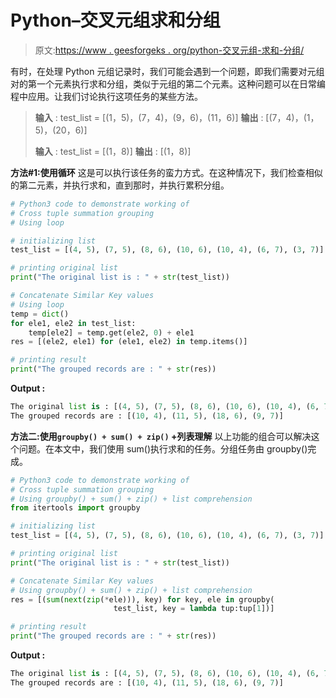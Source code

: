 # Python–交叉元组求和分组

> 原文:[https://www . geesforgeks . org/python-交叉元组-求和-分组/](https://www.geeksforgeeks.org/python-cross-tuple-summation-grouping/)

有时，在处理 Python 元组记录时，我们可能会遇到一个问题，即我们需要对元组对的第一个元素执行求和分组，类似于元组的第二个元素。这种问题可以在日常编程中应用。让我们讨论执行这项任务的某些方法。

> **输入** : test_list = [(1，5)，(7，4)，(9，6)，(11，6)]
> **输出** : [(7，4)，(1，5)，(20，6)]
> 
> **输入** : test_list = [(1，8)]
> **输出** : [(1，8)]

**方法#1:使用循环**
这是可以执行该任务的蛮力方式。在这种情况下，我们检查相似的第二元素，并执行求和，直到那时，并执行累积分组。

```py
# Python3 code to demonstrate working of 
# Cross tuple summation grouping
# Using loop

# initializing list
test_list = [(4, 5), (7, 5), (8, 6), (10, 6), (10, 4), (6, 7), (3, 7)]

# printing original list
print("The original list is : " + str(test_list))

# Concatenate Similar Key values
# Using loop
temp = dict()
for ele1, ele2 in test_list:
    temp[ele2] = temp.get(ele2, 0) + ele1
res = [(ele2, ele1) for (ele1, ele2) in temp.items()]

# printing result 
print("The grouped records are : " + str(res)) 
```

**Output :**

```py
The original list is : [(4, 5), (7, 5), (8, 6), (10, 6), (10, 4), (6, 7), (3, 7)]
The grouped records are : [(10, 4), (11, 5), (18, 6), (9, 7)]

```

**方法二:使用`groupby() + sum() + zip()` +列表理解**
以上功能的组合可以解决这个问题。在本文中，我们使用 sum()执行求和的任务。分组任务由 groupby()完成。

```py
# Python3 code to demonstrate working of 
# Cross tuple summation grouping
# Using groupby() + sum() + zip() + list comprehension
from itertools import groupby

# initializing list
test_list = [(4, 5), (7, 5), (8, 6), (10, 6), (10, 4), (6, 7), (3, 7)]

# printing original list
print("The original list is : " + str(test_list))

# Concatenate Similar Key values
# Using groupby() + sum() + zip() + list comprehension
res = [(sum(next(zip(*ele))), key) for key, ele in groupby(
                       test_list, key = lambda tup:tup[1])]

# printing result 
print("The grouped records are : " + str(res)) 
```

**Output :**

```py
The original list is : [(4, 5), (7, 5), (8, 6), (10, 6), (10, 4), (6, 7), (3, 7)]
The grouped records are : [(10, 4), (11, 5), (18, 6), (9, 7)]

```